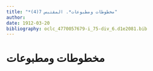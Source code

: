 ```yaml
---
title: "*مخطوطات ومطبوعات*. المقتبس 7(4)"
author: 
date: 1912-03-20
bibliography: oclc_4770057679-i_75-div_6.d1e2081.bib
---
```




#  مخطوطات ومطبوعات 


